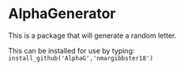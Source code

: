 # AlphaGenerator
This is a package that will generate a random letter. 


This can be installed for use by typing: 
`install_github('AlphaG','nmargibbster18')`

